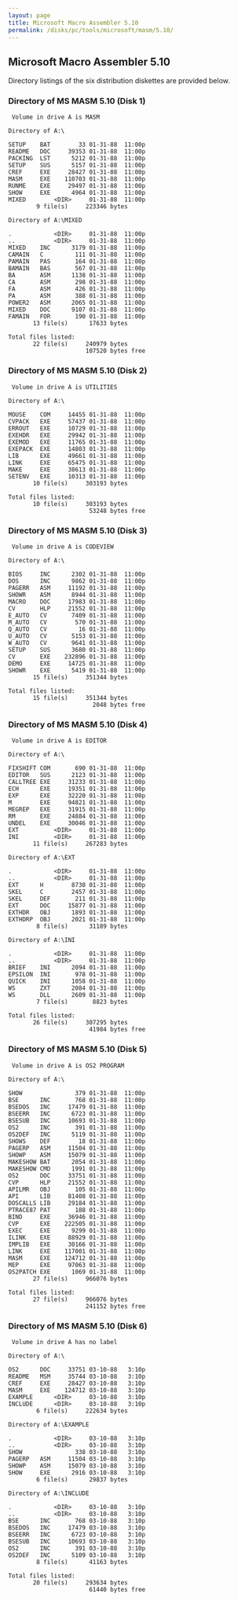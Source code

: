 ```yaml
---
layout: page
title: Microsoft Macro Assembler 5.10
permalink: /disks/pc/tools/microsoft/masm/5.10/
---
```


Microsoft Macro Assembler 5.10
---

Directory listings of the six distribution diskettes are provided below.

### Directory of MS MASM 5.10 (Disk 1)

	 Volume in drive A is MASM       

	Directory of A:\

	SETUP    BAT        33 01-31-88  11:00p
	README   DOC     39353 01-31-88  11:00p
	PACKING  LST      5212 01-31-88  11:00p
	SETUP    SUS      5157 01-31-88  11:00p
	CREF     EXE     28427 01-31-88  11:00p
	MASM     EXE    110703 01-31-88  11:00p
	RUNME    EXE     29497 01-31-88  11:00p
	SHOW     EXE      4964 01-31-88  11:00p
	MIXED        <DIR>     01-31-88  11:00p
	        9 file(s)     223346 bytes

	Directory of A:\MIXED

	.            <DIR>     01-31-88  11:00p
	..           <DIR>     01-31-88  11:00p
	MIXED    INC      3179 01-31-88  11:00p
	CAMAIN   C         111 01-31-88  11:00p
	PAMAIN   PAS       164 01-31-88  11:00p
	BAMAIN   BAS       567 01-31-88  11:00p
	BA       ASM      1138 01-31-88  11:00p
	CA       ASM       298 01-31-88  11:00p
	FA       ASM       426 01-31-88  11:00p
	PA       ASM       388 01-31-88  11:00p
	POWER2   ASM      2065 01-31-88  11:00p
	MIXED    DOC      9107 01-31-88  11:00p
	FAMAIN   FOR       190 01-31-88  11:00p
	       13 file(s)      17633 bytes

	Total files listed:
	       22 file(s)     240979 bytes
	                      107520 bytes free

### Directory of MS MASM 5.10 (Disk 2)

	 Volume in drive A is UTILITIES  

	Directory of A:\

	MOUSE    COM     14455 01-31-88  11:00p
	CVPACK   EXE     57437 01-31-88  11:00p
	ERROUT   EXE     10729 01-31-88  11:00p
	EXEHDR   EXE     29942 01-31-88  11:00p
	EXEMOD   EXE     11765 01-31-88  11:00p
	EXEPACK  EXE     14803 01-31-88  11:00p
	LIB      EXE     49661 01-31-88  11:00p
	LINK     EXE     65475 01-31-88  11:00p
	MAKE     EXE     38613 01-31-88  11:00p
	SETENV   EXE     10313 01-31-88  11:00p
	       10 file(s)     303193 bytes

	Total files listed:
	       10 file(s)     303193 bytes
	                       53248 bytes free

### Directory of MS MASM 5.10 (Disk 3)

	 Volume in drive A is CODEVIEW   

	Directory of A:\

	BIOS     INC      2302 01-31-88  11:00p
	DOS      INC      9862 01-31-88  11:00p
	PAGERR   ASM     11192 01-31-88  11:00p
	SHOWR    ASM      8944 01-31-88  11:00p
	MACRO    DOC     17983 01-31-88  11:00p
	CV       HLP     21552 01-31-88  11:00p
	E_AUTO   CV       7409 01-31-88  11:00p
	M_AUTO   CV        570 01-31-88  11:00p
	Q_AUTO   CV         16 01-31-88  11:00p
	U_AUTO   CV       5153 01-31-88  11:00p
	W_AUTO   CV       9641 01-31-88  11:00p
	SETUP    SUS      3680 01-31-88  11:00p
	CV       EXE    232896 01-31-88  11:00p
	DEMO     EXE     14725 01-31-88  11:00p
	SHOWR    EXE      5419 01-31-88  11:00p
	       15 file(s)     351344 bytes

	Total files listed:
	       15 file(s)     351344 bytes
	                        2048 bytes free

### Directory of MS MASM 5.10 (Disk 4)

	 Volume in drive A is EDITOR     

	Directory of A:\

	FIXSHIFT COM       690 01-31-88  11:00p
	EDITOR   SUS      2123 01-31-88  11:00p
	CALLTREE EXE     31233 01-31-88  11:00p
	ECH      EXE     19351 01-31-88  11:00p
	EXP      EXE     32220 01-31-88  11:00p
	M        EXE     94821 01-31-88  11:00p
	MEGREP   EXE     31915 01-31-88  11:00p
	RM       EXE     24884 01-31-88  11:00p
	UNDEL    EXE     30046 01-31-88  11:00p
	EXT          <DIR>     01-31-88  11:00p
	INI          <DIR>     01-31-88  11:00p
	       11 file(s)     267283 bytes

	Directory of A:\EXT

	.            <DIR>     01-31-88  11:00p
	..           <DIR>     01-31-88  11:00p
	EXT      H        8730 01-31-88  11:00p
	SKEL     C        2457 01-31-88  11:00p
	SKEL     DEF       211 01-31-88  11:00p
	EXT      DOC     15877 01-31-88  11:00p
	EXTHDR   OBJ      1893 01-31-88  11:00p
	EXTHDRP  OBJ      2021 01-31-88  11:00p
	        8 file(s)      31189 bytes

	Directory of A:\INI

	.            <DIR>     01-31-88  11:00p
	..           <DIR>     01-31-88  11:00p
	BRIEF    INI      2094 01-31-88  11:00p
	EPSILON  INI       978 01-31-88  11:00p
	QUICK    INI      1058 01-31-88  11:00p
	WS       ZXT      2084 01-31-88  11:00p
	WS       DLL      2609 01-31-88  11:00p
	        7 file(s)       8823 bytes

	Total files listed:
	       26 file(s)     307295 bytes
	                       41984 bytes free

### Directory of MS MASM 5.10 (Disk 5)

	 Volume in drive A is OS2 PROGRAM

	Directory of A:\

	SHOW               379 01-31-88  11:00p
	BSE      INC       768 01-31-88  11:00p
	BSEDOS   INC     17479 01-31-88  11:00p
	BSEERR   INC      6723 01-31-88  11:00p
	BSESUB   INC     10693 01-31-88  11:00p
	OS2      INC       391 01-31-88  11:00p
	OS2DEF   INC      5119 01-31-88  11:00p
	SHOWS    DEF        18 01-31-88  11:00p
	PAGERP   ASM     11504 01-31-88  11:00p
	SHOWP    ASM     15079 01-31-88  11:00p
	MAKESHOW BAT      2054 01-31-88  11:00p
	MAKESHOW CMD      1991 01-31-88  11:00p
	OS2      DOC     33751 01-31-88  11:00p
	CVP      HLP     21552 01-31-88  11:00p
	APILMR   OBJ       105 01-31-88  11:00p
	API      LIB     81408 01-31-88  11:00p
	DOSCALLS LIB     29184 01-31-88  11:00p
	PTRACE87 PAT       188 01-31-88  11:00p
	BIND     EXE     36946 01-31-88  11:00p
	CVP      EXE    222505 01-31-88  11:00p
	EXEC     EXE      9299 01-31-88  11:00p
	ILINK    EXE     88929 01-31-88  11:00p
	IMPLIB   EXE     30166 01-31-88  11:00p
	LINK     EXE    117001 01-31-88  11:00p
	MASM     EXE    124712 01-31-88  11:00p
	MEP      EXE     97063 01-31-88  11:00p
	OS2PATCH EXE      1069 01-31-88  11:00p
	       27 file(s)     966076 bytes

	Total files listed:
	       27 file(s)     966076 bytes
	                      241152 bytes free

### Directory of MS MASM 5.10 (Disk 6)

	 Volume in drive A has no label

	Directory of A:\

	OS2      DOC     33751 03-10-88   3:10p
	README   MSM     35744 03-10-88   3:10p
	CREF     EXE     28427 03-10-88   3:10p
	MASM     EXE    124712 03-10-88   3:10p
	EXAMPLE      <DIR>     03-10-88   3:10p
	INCLUDE      <DIR>     03-10-88   3:10p
	        6 file(s)     222634 bytes

	Directory of A:\EXAMPLE

	.            <DIR>     03-10-88   3:10p
	..           <DIR>     03-10-88   3:10p
	SHOW               338 03-10-88   3:10p
	PAGERP   ASM     11504 03-10-88   3:10p
	SHOWP    ASM     15079 03-10-88   3:10p
	SHOW     EXE      2916 03-10-88   3:10p
	        6 file(s)      29837 bytes

	Directory of A:\INCLUDE

	.            <DIR>     03-10-88   3:10p
	..           <DIR>     03-10-88   3:10p
	BSE      INC       768 03-10-88   3:10p
	BSEDOS   INC     17479 03-10-88   3:10p
	BSEERR   INC      6723 03-10-88   3:10p
	BSESUB   INC     10693 03-10-88   3:10p
	OS2      INC       391 03-10-88   3:10p
	OS2DEF   INC      5109 03-10-88   3:10p
	        8 file(s)      41163 bytes

	Total files listed:
	       20 file(s)     293634 bytes
	                       61440 bytes free
